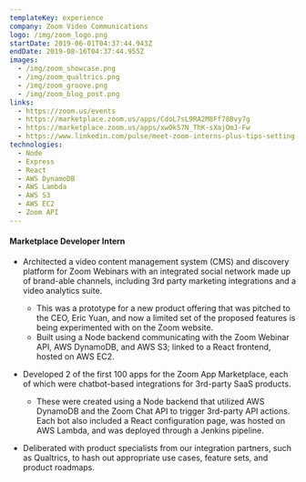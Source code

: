 ```yaml
---
templateKey: experience
company: Zoom Video Communications
logo: /img/zoom_logo.png
startDate: 2019-06-01T04:37:44.943Z
endDate: 2019-08-16T04:37:44.955Z
images:
  - /img/zoom_showcase.png
  - /img/zoom_qualtrics.png
  - /img/zoom_groove.png
  - /img/zoom_blog_post.png
links:
  - https://zoom.us/events
  - https://marketplace.zoom.us/apps/CdoL7sL9RA2M8Ff78Bvy7g
  - https://marketplace.zoom.us/apps/xwOk57N_ThK-sXajOmJ-Fw
  - https://www.linkedin.com/pulse/meet-zoom-interns-plus-tips-setting-up-your-own-thiya-ramalingam/?trackingId=%2FfJ6T%2FkRpLbeQdrefngprg%3D%3D
technologies:
  - Node
  - Express
  - React
  - AWS DynamoDB
  - AWS Lambda
  - AWS S3
  - AWS EC2
  - Zoom API
---
```

#### Marketplace Developer Intern

* Architected a video content management system (CMS) and discovery platform for Zoom Webinars with an integrated social network made up of brand-able channels, including 3rd party marketing integrations and a video analytics suite.

  * This was a prototype for a new product offering that was pitched to the CEO, Eric Yuan, and now a limited set of the proposed features is being experimented with on the Zoom website.
  * Built using a Node backend communicating with the Zoom Webinar API, AWS DynamoDB, and AWS S3; linked to a React frontend, hosted on AWS EC2.
* Developed 2 of the first 100 apps for the Zoom App Marketplace, each of which were chatbot-based integrations for 3rd-party SaaS products.

  * These were created using a Node backend that utilized AWS DynamoDB and the Zoom Chat API to trigger 3rd-party API actions. Each bot also included a React configuration page, was hosted on AWS Lambda, and was deployed through a Jenkins pipeline.
* Deliberated with product specialists from our integration partners, such as Qualtrics, to hash out appropriate use cases, feature sets, and product roadmaps.